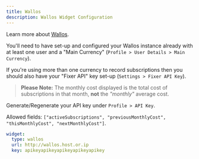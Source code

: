 ```yaml
---
title: Wallos
description: Wallos Widget Configuration
---
```


Learn more about [Wallos](https://github.com/ellite/wallos).

You'll need to have set-up and configured your Wallos instance already with at least one user and a "Main Currency" (`Profile > User Details > Main Currency`).

If you're using more than one currency to record subscriptions then you should also have your "Fixer API" key set-up (`Settings > Fixer API Key`).

> **Please Note:** The monthly cost displayed is the total cost of subscriptions in that month, **not** the _"monthly"_ average cost.

Generate/Regenerate your API key under `Profile > API Key`.

Allowed fields: `["activeSubscriptions", "previousMonthlyCost", "thisMonthlyCost", "nextMonthlyCost"]`.

```yaml
widget:
  type: wallos
  url: http://wallos.host.or.ip
  key: apikeyapikeyapikeyapikeyapikey
```

